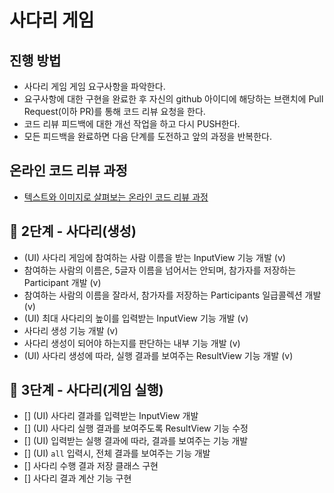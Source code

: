 # 사다리 게임

## 진행 방법

* 사다리 게임 게임 요구사항을 파악한다.
* 요구사항에 대한 구현을 완료한 후 자신의 github 아이디에 해당하는 브랜치에 Pull Request(이하 PR)를 통해 코드 리뷰 요청을 한다.
* 코드 리뷰 피드백에 대한 개선 작업을 하고 다시 PUSH한다.
* 모든 피드백을 완료하면 다음 단계를 도전하고 앞의 과정을 반복한다.

## 온라인 코드 리뷰 과정

* [텍스트와 이미지로 살펴보는 온라인 코드 리뷰 과정](https://github.com/next-step/nextstep-docs/tree/master/codereview)

## 🚀 2단계 - 사다리(생성)

- (UI) 사다리 게임에 참여하는 사람 이름을 받는 InputView 기능 개발 (v)
- 참여하는 사람의 이름은, 5글자 이름을 넘어서는 안되며, 참가자를 저장하는 Participant 개발 (v)
- 참여하는 사람의 이름을 잘라서, 참가자를 저장하는 Participants 일급콜렉션 개발 (v)
- (UI) 최대 사다리의 높이를 입력받는 InputView 기능 개발 (v)
- 사다리 생성 기능 개발 (v)
- 사다리 생성이 되어야 하는지를 판단하는 내부 기능 개발 (v)
- (UI) 사다리 생성에 따라, 실행 결과를 보여주는 ResultView 기능 개발 (v)

## 🚀 3단계 - 사다리(게임 실행)

- [] (UI) 사다리 결과를 입력받는 InputView 개발
- [] (UI) 사다리 실행 결과를 보여주도록 ResultView 기능 수정
- [] (UI) 입력받는 실행 결과에 따라, 결과를 보여주는 기능 개발
- [] (UI) `all` 입력시, 전체 결과를 보여주는 기능 개발
- [] 사다리 수행 결과 저장 클래스 구현
- [] 사다리 결과 계산 기능 구현